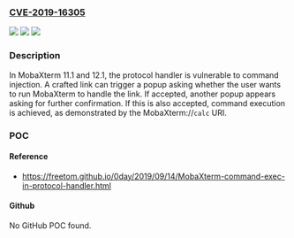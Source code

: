 ### [CVE-2019-16305](https://cve.mitre.org/cgi-bin/cvename.cgi?name=CVE-2019-16305)
![](https://img.shields.io/static/v1?label=Product&message=n%2Fa&color=blue)
![](https://img.shields.io/static/v1?label=Version&message=n%2Fa&color=blue)
![](https://img.shields.io/static/v1?label=Vulnerability&message=n%2Fa&color=brighgreen)

### Description

In MobaXterm 11.1 and 12.1, the protocol handler is vulnerable to command injection. A crafted link can trigger a popup asking whether the user wants to run MobaXterm to handle the link. If accepted, another popup appears asking for further confirmation. If this is also accepted, command execution is achieved, as demonstrated by the MobaXterm://`calc` URI.

### POC

#### Reference
- https://freetom.github.io/0day/2019/09/14/MobaXterm-command-exec-in-protocol-handler.html

#### Github
No GitHub POC found.

